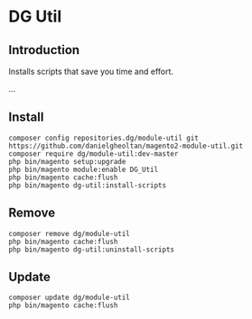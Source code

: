 # DG Util

## Introduction

Installs scripts that save you time and effort.

...

## Install

```
composer config repositories.dg/module-util git https://github.com/danielgheoltan/magento2-module-util.git
composer require dg/module-util:dev-master
php bin/magento setup:upgrade
php bin/magento module:enable DG_Util
php bin/magento cache:flush
php bin/magento dg-util:install-scripts
```

## Remove

```
composer remove dg/module-util
php bin/magento cache:flush
php bin/magento dg-util:uninstall-scripts
```

## Update

```
composer update dg/module-util
php bin/magento cache:flush
```
